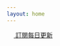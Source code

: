 ```yaml
---
layout: home
---
```



<a href="{{ site.feed.path | default: 'feed.xml' | absolute_url }}">
    <img src="https://posetmage.com/cdn/icon/rss.svg" width="16" height="16" style="border-radius: 30%;">
    <span>訂閱每日更新</span>
</a>

